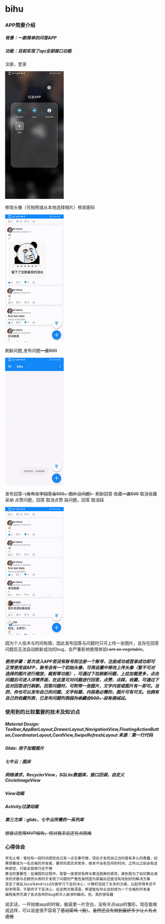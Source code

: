 # bihu #

### APP简要介绍 ###

##### 背景：一款简单的问答APP

##### 功能：目前实现了api全部接口功能

注册，登录 

![](https://github.com/dr-chene/bihu/blob/master/bihu_login_plus.gif)

修改头像（可拍照或从本地选择相片）修改密码

![](https://github.com/dr-chene/bihu/blob/master/bihu_setting_plus.gif)

刷新问题,发布问题~~一直500~~

![](https://github.com/dr-chene/bihu/blob/master/bihu_question_plus.gif)

发布回答~~（发布文字回答会500，图片没问题）~~ 刷新回答 收藏~~一直500~~ 取消收藏 采纳 点赞问题，回答 取消点赞 踩问题，回答 取消踩

![](https://github.com/dr-chene/bihu/blob/master/bihu_answer_plus.gif)

因为个人技术与时间有限，因此发布回答与问题时只可上传一张图片，且存在回答问题后无法自动刷新成功的bug，会严重影响使用体验~~i am so vegetable~~。

##### 使用步骤：首次进入APP若没有账号则注册一个账号，注册成功或登录成功即可正常使用该APP，账号会有一个初始头像，可再设置中修改上传头像（暂不可对选择的图片进行缩放，裁剪等功能），可通过下拉刷新问题，上拉加载更多，点击问题后可进入详情界面，在这里可对问题进行回答，点赞，点踩，收藏，可通过下拉对回答进行刷新。回答问题时，可附带一张图片，文字内容或图片有一即可。当然，你也可以发布自己的问题，文字标题，内容是必需的，图片可有可无。也拥有自己的收藏列表，已发布问题列表~~因为收藏会500，没有测试过~~。

### 使用到的比较重要的技术及知识点 ###

##### Material Design: Toolbar,AppBarLayout,DrawerLayout,NavigationView,FloatingActionButton,CoordinatorLayout,CardView,SwipeRefreshLayout 来源：第一行代码

##### Glide: 用于加载图片

##### 七牛云：图床

##### 网络请求，RecyclerView，SQLite数据库，接口回调，自定义CircleImageView 
##### View动画
##### Activity过渡动画
##### 第三方库：glide，七牛云所需的一系列库
~~想尝试使用MVP结构，但对我来说还有点困难~~

### 心得体会 ###
    学无止境：曾经有一段时间感觉自己有一点无事可做，现在才发现自己当时是有多么的愚蠢，如果想要成为一名合格的开发者，要学的其实非常多，根本不会有空闲的时间，之所以之前会有这种感觉，只能说我修行还不够
    算法的重要性：在编程的过程中，我曾一度感觉有种与算法脱离的感觉，直到我为了如何算出请求的页数与总数而头疼时才发现了问题的严重性虽然因为菜最后还是没有找到好的解决方案
    坚定了我在Java与Android方面学习下去的决心：计算机包括了太多的方面，比起学得多还不如学得深，于是终于下定决心，在这两方面深造，希望能在毕业这前成为一个合格的开发者
    编程虽然充满了各式各样的bug和令人崩溃的瞬间，但，真的很有趣
说实话，一开始做app的时候，脑袋里一片空白，没有半点app的雏形，现在能做成这样，可以说是很不容易了~~感动菜鸡（我）~~。~~虽然还没有做到最好多少让人有点遗憾~~

